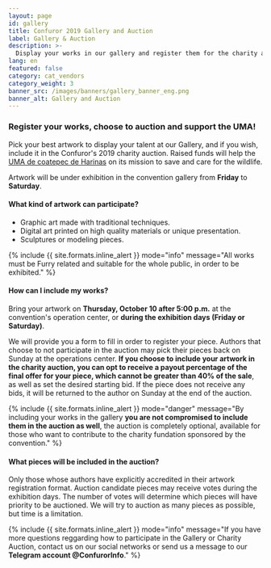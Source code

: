 ```yaml
---
layout: page
id: gallery
title: Confuror 2019 Gallery and Auction
label: Gallery & Auction
description: >-
  Display your works in our gallery and register them for the charity auction to support the UMA Coatepec de Harinas and save de Mexican gray wolf!
lang: en
featured: false
category: cat_vendors
category_weight: 3
banner_src: /images/banners/gallery_banner_eng.png
banner_alt: Gallery and Auction
---
```


### Register your works, choose to auction and support the UMA!

Pick your best artwork to display your talent at our Gallery, and if you wish, include it in the Confuror's 2019 charity auction. Raised funds will help the [UMA de coatepec de Harinas](/es/acerca_de/caridad/) on its mission to save and care for the wildlife.

Artwork will be under exhibition in the convention gallery from **Friday** to **Saturday**.

#### What kind of artwork can participate?

- Graphic art made with traditional techniques.
- Digital art printed on high quality materials or unique presentation.
- Sculptures or modeling pieces.

{%
  include {{ site.formats.inline_alert }}
  mode="info"
  message="All works must be Furry related and suitable for the whole public, in order to be exhibited."
%}

#### How can I include my works?

Bring your artwork on **Thursday, October 10 after 5:00 p.m.** at the convention's operation center, or **during the exhibition days (Friday or Saturday)**.

We will provide you a form to fill in order to register your piece. Authors that choose to not participate in the auction may pick their pieces back on Sunday at the operations center. **If you choose to include your artwork in the charity auction, you can opt to receive a payout percentage of the final offer for your piece, which cannot be greater than 40% of the sale**, as well as set the desired starting bid. If the piece does not receive any bids, it will be returned to the author on Sunday at the end of the auction.

{%
  include {{ site.formats.inline_alert }}
  mode="danger"
  message="By including your works in the gallery <strong>you are not compromised to include them in the auction as well</strong>, the auction is completely optional, available for those who want to contribute to the charity fundation sponsored by the convention."
%}

#### What pieces will be included in the auction?

Only those whose authors have explicitly accredited in their artwork registration format. Auction candidate pieces may receive votes during the exhibition days. The number of votes will determine which pieces will have priority to be auctioned. We will try to auction as many pieces as possible, but time is a limitation.


{%
  include {{ site.formats.inline_alert }}
  mode="info"
  message="If you have more questions reggarding how to participate in the Gallery or Charity Auction, contact us on our social networks or send us a message to our <strong>Telegram account @ConfurorInfo</strong>."
%}